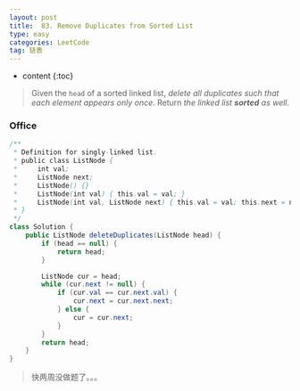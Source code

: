```yaml
---
layout: post
title:  83. Remove Duplicates from Sorted List
type: easy
categories: LeetCode
tag: 链表
---
```


* content
{:toc}

>Given the `head` of a sorted linked list, _delete all duplicates such that each element appears only once_. Return _the linked list **sorted** as well_.

 ### Office

~~~java
/**
 * Definition for singly-linked list.
 * public class ListNode {
 *     int val;
 *     ListNode next;
 *     ListNode() {}
 *     ListNode(int val) { this.val = val; }
 *     ListNode(int val, ListNode next) { this.val = val; this.next = next; }
 * }
 */
class Solution {
    public ListNode deleteDuplicates(ListNode head) {
        if (head == null) {
            return head;
        }

        ListNode cur = head;
        while (cur.next != null) {
            if (cur.val == cur.next.val) {
                cur.next = cur.next.next;
            } else {
                cur = cur.next;
            }
        }
        return head;
    }
}
~~~





> 快两周没做题了。。。
